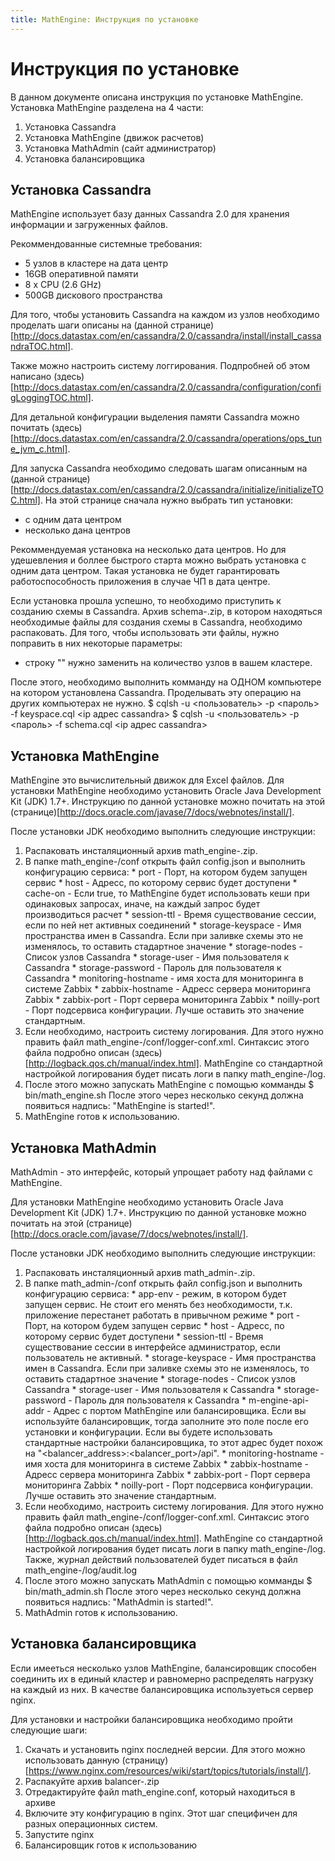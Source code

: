 ```yaml
---
title: MathEngine: Инструкция по установке 
---
```


# Инструкция по установке

В данном документе описана инструкция по установке MathEngine.
Установка MathEngine разделена на 4 части:
  1. Установка Cassandra
  2. Установка MathEngine (движок расчетов)
  3. Установка MathAdmin (сайт администратор)
  4. Установка балансировщика
  
## Установка Cassandra
MathEngine использует базу данных Cassandra 2.0 для хранения информации
и загруженных файлов.

Рекоммендованные системные требования:
  * 5 узлов в кластере на дата центр
  * 16GB оперативной памяти
  * 8 x CPU (2.6 GHz)
  * 500GB дискового пространства
  
Для того, чтобы установить Cassandra на каждом из узлов необходимо проделать шаги
описаны на (данной странице)[http://docs.datastax.com/en/cassandra/2.0/cassandra/install/install_cassandraTOC.html].

Также можно настроить систему логгирования. Подпробней об этом написано
(здесь)[http://docs.datastax.com/en/cassandra/2.0/cassandra/configuration/configLoggingTOC.html].

Для детальной конфигурации выделения памяти Cassandra можно почитать
(здесь)[http://docs.datastax.com/en/cassandra/2.0/cassandra/operations/ops_tune_jvm_c.html].

Для запуска Cassandra необходимо следовать шагам описанным на
(данной странице)[http://docs.datastax.com/en/cassandra/2.0/cassandra/initialize/initializeTOC.html].
На этой странице сначала нужно выбрать тип установки:
  * с одним дата центром
  * несколько дана центров

Рекоммендуемая установка на несколько дата центров. Но для удешевления и боллее быстрого
старта можно выбрать установка с одним дата центром. Такая установка не будет гарантировать
работоспособность приложения в случае ЧП в дата центре.

Если установка прошла успешно, то необходимо приступить к созданию схемы в Cassandra.
Архив schema-<version>.zip, в котором находяться необходимые файлы
для создания схемы в Cassandra, необходимо распаковать. 
Для того, чтобы использовать эти файлы, нужно 
поправить в них некоторые параметры:
  * строку "<cluster-size>" нужно заменить на количество
    узлов в вашем кластере.

После этого, необходимо выполнить комманду на ОДНОМ компьютере на котором установлена
Cassandra. Проделывать эту операцию на других компьютерах не нужно.
  $ cqlsh -u <пользователь> -p <пароль> -f keyspace.cql <ip адрес cassandra>
  $ cqlsh -u <пользователь> -p <пароль> -f schema.cql <ip адрес cassandra>
  
## Установка MathEngine
MathEngine это вычислительный движок для Excel файлов. 
Для установки MathEngine необходимо установить Oracle Java Development Kit (JDK) 1.7+.
Инструкцию по данной установке можно почитать на этой 
(странице)[http://docs.oracle.com/javase/7/docs/webnotes/install/].

После установки JDK необходимо выполнить следующие инструкции:
  1. Распаковать инсталяционный архив math_engine-<version>.zip.
  2. В папке math_engine-<version>/conf открыть файл config.json и выполнить конфигурацию сервиса:
    * port - Порт, на котором будем запущен сервис
    * host - Адресс, по которому сервис будет доступени
    * cache-on - Если true, то MathEngine будет использовать кеши при одинаковых запросах,
      иначе, на каждый запрос будет производиться расчет
    * session-ttl - Время существование сессии, если по ней нет активных соединений
    * storage-keyspace - Имя пространства имен в Cassandra. Если при заливке схемы 
      это не изменялось, то оставить стадартное значение
    * storage-nodes - Список узлов Cassandra
    * storage-user - Имя пользователя к Cassandra 
    * storage-password - Пароль для пользователя к Cassandra
    * monitoring-hostname - имя хоста для мониторинга в системе Zabbix
    * zabbix-hostname - Адресс сервера мониторинга Zabbix
    * zabbix-port - Порт сервера мониторинга Zabbix
    * noilly-port - Порт подсервиса конфигурации. Лучше оставить это значение стандартным.
  3. Если необходимо, настроить систему логирования. Для этого нужно править файл
     math_engine-<version>/conf/logger-conf.xml. Синтаксис этого файла подробно описан
     (здесь)[http://logback.qos.ch/manual/index.html]. MathEngine со стандартной настройкой
     логирования будет писать логи в папку math_engine-<version>/log.
  4. После этого можно запускать MathEngine с помощью комманды
     $ bin/math_engine.sh
     После этого через несколько секунд должна появиться надпись: "MathEngine is started!".
  5. MathEngine готов к использованию.
  
## Установка MathAdmin
MathAdmin - это интерфейс, который упрощает работу над файлами с MathEngine.    
  
Для установки MathEngine необходимо установить Oracle Java Development Kit (JDK) 1.7+.
Инструкцию по данной установке можно почитать на этой 
(странице)[http://docs.oracle.com/javase/7/docs/webnotes/install/].
  
После установки JDK необходимо выполнить следующие инструкции:
  1. Распаковать инсталяционный архив math_admin-<version>.zip.
  2. В папке math_admin-<version>/conf открыть файл config.json и выполнить конфигурацию сервиса:
    * app-env - режим, в котором будет запущен сервис. Не стоит его менять без необходимости, 
      т.к. приложение перестанет работать в привычном режиме
    * port - Порт, на котором будем запущен сервис
    * host - Адресс, по которому сервис будет доступени
    * session-ttl - Время существование сессии в интерфейсе администратор, если пользователь не активный.
    * storage-keyspace - Имя пространства имен в Cassandra. Если при заливке схемы 
      это не изменялось, то оставить стадартное значение
    * storage-nodes - Список узлов Cassandra
    * storage-user - Имя пользователя к Cassandra 
    * storage-password - Пароль для пользователя к Cassandra
    * m-engine-api-addr - Адрес с портом MathEngine или балансировщика.
      Если вы используйте балансировщик, тогда заполните это поле после его установки 
      и конфигурации. Если вы будете использовать стандартные настройки балансировщика,
      то этот адрес будет похож на "<balancer_address>:<balancer_port>/api".
    * monitoring-hostname - имя хоста для мониторинга в системе Zabbix
    * zabbix-hostname - Адресс сервера мониторинга Zabbix
    * zabbix-port - Порт сервера мониторинга Zabbix
    * noilly-port - Порт подсервиса конфигурации. Лучше оставить это значение стандартным.
  3. Если необходимо, настроить систему логирования. Для этого нужно править файл
     math_engine-<version>/conf/logger-conf.xml. Синтаксис этого файла подробно описан
     (здесь)[http://logback.qos.ch/manual/index.html]. MathEngine со стандартной настройкой
     логирования будет писать логи в папку math_engine-<version>/log. Также, журнал действий
     пользователей будет писаться в файл math_engine-<version>/log/audit.log
  4. После этого можно запускать MathAdmin с помощью комманды
       $ bin/math_admin.sh
       После этого через несколько секунд должна появиться надпись: "MathAdmin is started!".
  5. MathAdmin готов к использованию.
  
## Установка балансировщика
Если имееться несколько узлов MathEngine, балансировщик способен соединить их
в единый кластер и равномерно распределять нагрузку на каждый из них.
В качестве балансировщика используеться сервер nginx.

Для установки и настройки балансировщика необходимо пройти следующие шаги:
  1. Скачать и установить nginx последней версии. Для этого можно использовать
  данную (страницу)[https://www.nginx.com/resources/wiki/start/topics/tutorials/install/].
  2. Распакуйте архив balancer-<version>.zip
  3. Отредактируйте файл math_engine.conf, который находиться в архиве
  4. Включите эту конфигурацию в nginx. Этот шаг специфичен для разных операционных систем.
  5. Запустите nginx
  6. Балансировщик готов к использованию